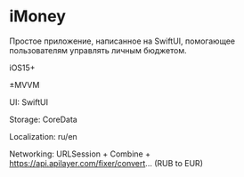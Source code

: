 # iMoney

Простое приложение, написанное на SwiftUI, помогающее пользователям управлять личным бюджетом.

iOS15+

±MVVM

UI: SwiftUI

Storage: CoreData

Localization: ru/en

Networking: URLSession + Combine + https://api.apilayer.com/fixer/convert... (RUB to EUR)
